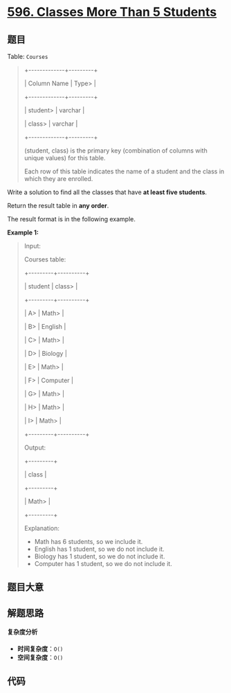 # [596. Classes More Than 5 Students](https://leetcode.com/problems/classes-more-than-5-students/)

## 题目

Table: `Courses`

> +-------------+---------+
>
> | Column Name | Type>
> |
>
> +-------------+---------+
>
> | student>
> | varchar |
>
> | class>
> | varchar |
>
> +-------------+---------+
>
> (student, class) is the primary key (combination of columns with unique values) for this table.
>
> Each row of this table indicates the name of a student and the class in which they are enrolled.

Write a solution to find all the classes that have **at least five students**.

Return the result table in **any order**.

The result format is in the following example.

**Example 1:**

> Input:
>
> Courses table:
>
> +---------+----------+
>
> | student | class>
> |
>
> +---------+----------+
>
> | A>
> | Math>
> |
>
> | B>
> | English |
>
> | C>
> | Math>
> |
>
> | D>
> | Biology |
>
> | E>
> | Math>
> |
>
> | F>
> | Computer |
>
> | G>
> | Math>
> |
>
> | H>
> | Math>
> |
>
> | I>
> | Math>
> |
>
> +---------+----------+
>
> Output:
>
> +---------+
>
> | class |
>
> +---------+
>
> | Math>
> |
>
> +---------+
>
> Explanation:
>
> - Math has 6 students, so we include it.
> - English has 1 student, so we do not include it.
> - Biology has 1 student, so we do not include it.
> - Computer has 1 student, so we do not include it.

## 题目大意

## 解题思路

#### 复杂度分析

- **时间复杂度**：`O()`
- **空间复杂度**：`O()`

## 代码

```javascript

```
